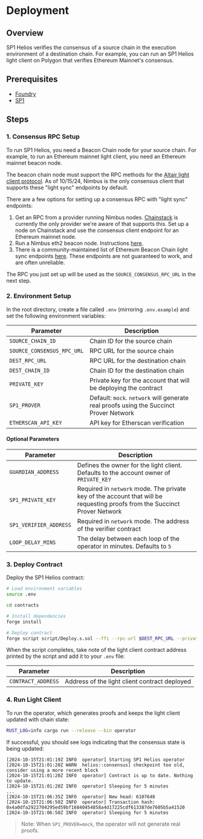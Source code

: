 # Deployment

## Overview

SP1 Helios verifies the consensus of a source chain in the execution environment of a destination chain. For example, you can run an SP1 Helios light client on Polygon that verifies Ethereum Mainnet's consensus.

## Prerequisites

- [Foundry](https://book.getfoundry.sh/getting-started/installation)
- [SP1](https://docs.succinct.xyz/getting-started/install.html)

## Steps

### 1. Consensus RPC Setup

To run SP1 Helios, you need a Beacon Chain node for your source chain. For example, to run an Ethereum mainnet light client, you need an Ethereum mainnet beacon node.

The beacon chain node must support the RPC methods for the [Altair light client protocol](https://github.com/ethereum/consensus-specs/blob/dev/specs/altair/light-client/sync-protocol.md). As of 10/15/24, Nimbus is the only consensus client that supports these "light sync" endpoints by default.

There are a few options for setting up a consensus RPC with "light sync" endpoints:

1. Get an RPC from a provider running Nimbus nodes. [Chainstack](https://chainstack.com/) is currently the only provider we're aware of that supports this. Set up a node on Chainstack and use the consensus client endpoint for an Ethereum mainnet node.
2. Run a Nimbus eth2 beacon node. Instructions [here](https://nimbus.guide/el-light-client.html).
3. There is a community-maintained list of Ethereum Beacon Chain light sync endpoints [here](https://s1na.github.io/light-sync-endpoints). These endpoints are not guaranteed to work, and are often unreliable.

The RPC you just set up will be used as the `SOURCE_CONSENSUS_RPC_URL` in the next step.

### 2. Environment Setup

In the root directory, create a file called `.env` (mirroring `.env.example`) and set the following environment variables:

| Parameter | Description |
|-----------|-------------|
| `SOURCE_CHAIN_ID` | Chain ID for the source chain |
| `SOURCE_CONSENSUS_RPC_URL` | RPC URL for the source chain |
| `DEST_RPC_URL` | RPC URL for the destination chain |
| `DEST_CHAIN_ID` | Chain ID for the destination chain |
| `PRIVATE_KEY` | Private key for the account that will be deploying the contract |
| `SP1_PROVER` | Default: `mock`. `network` will generate real proofs using the Succinct Prover Network |
| `ETHERSCAN_API_KEY` | API key for Etherscan verification |

#### Optional Parameters

| Parameter | Description |
|-----------|-------------|
| `GUARDIAN_ADDRESS` | Defines the owner for the light client. Defaults to the account owner of `PRIVATE_KEY` |
| `SP1_PRIVATE_KEY` | Required in `network` mode. The private key of the account that will be requesting proofs from the Succinct Prover Network |
| `SP1_VERIFIER_ADDRESS` | Required in `network` mode. The address of the verifier contract |
| `LOOP_DELAY_MINS` | The delay between each loop of the operator in minutes. Defaults to `5` |

### 3. Deploy Contract

Deploy the SP1 Helios contract:

```bash
# Load environment variables
source .env

cd contracts

# Install dependencies
forge install

# Deploy contract
forge script script/Deploy.s.sol --ffi --rpc-url $DEST_RPC_URL --private-key $PRIVATE_KEY --etherscan-api-key $ETHERSCAN_API_KEY --broadcast --verify
```

When the script completes, take note of the light client contract address printed by the script and add it to your `.env` file:

| Parameter | Description |
|-----------|-------------|
| `CONTRACT_ADDRESS` | Address of the light client contract deployed |

### 4. Run Light Client

To run the operator, which generates proofs and keeps the light client updated with chain state:

```bash
RUST_LOG=info cargo run --release --bin operator
```

If successful, you should see logs indicating that the consensus state is being updated:

```shell
[2024-10-15T21:01:19Z INFO  operator] Starting SP1 Helios operator
[2024-10-15T21:01:20Z WARN  helios::consensus] checkpoint too old, consider using a more recent block
[2024-10-15T21:01:20Z INFO  operator] Contract is up to date. Nothing to update.
[2024-10-15T21:01:20Z INFO  operator] Sleeping for 5 minutes
...
[2024-10-15T21:06:35Z INFO  operator] New head: 6107648
[2024-10-15T21:06:50Z INFO  operator] Transaction hash: 0x4a0dfa2922704295ed59bf16840454858a4d17225cdf613387de7605b5a41520
[2024-10-15T21:06:50Z INFO  operator] Sleeping for 5 minutes
```

> Note: When `SP1_PROVER=mock`, the operator will not generate real proofs.